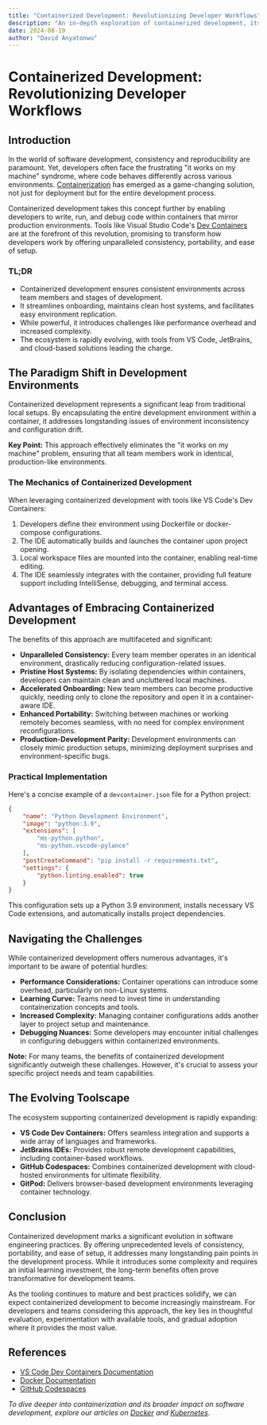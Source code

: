 ```yaml
---
title: "Containerized Development: Revolutionizing Developer Workflows"
description: "An in-depth exploration of containerized development, its benefits, challenges, and impact on modern software engineering practices."
date: 2024-08-19
author: "David Anyatonwu"
---
```


# Containerized Development: Revolutionizing Developer Workflows

## Introduction

In the world of software development, consistency and reproducibility are paramount. Yet, developers often face the frustrating "it works on my machine" syndrome, where code behaves differently across various environments. [Containerization](/definitions/containerization.md) has emerged as a game-changing solution, not just for deployment but for the entire development process.

Containerized development takes this concept further by enabling developers to write, run, and debug code within containers that mirror production environments. Tools like Visual Studio Code's [Dev Containers](https://code.visualstudio.com/docs/devcontainers/containers) are at the forefront of this revolution, promising to transform how developers work by offering unparalleled consistency, portability, and ease of setup.

### TL;DR

- Containerized development ensures consistent environments across team members and stages of development.
- It streamlines onboarding, maintains clean host systems, and facilitates easy environment replication.
- While powerful, it introduces challenges like performance overhead and increased complexity.
- The ecosystem is rapidly evolving, with tools from VS Code, JetBrains, and cloud-based solutions leading the charge.

## The Paradigm Shift in Development Environments

Containerized development represents a significant leap from traditional local setups. By encapsulating the entire development environment within a container, it addresses longstanding issues of environment inconsistency and configuration drift.

**Key Point:** This approach effectively eliminates the "it works on my machine" problem, ensuring that all team members work in identical, production-like environments.

### The Mechanics of Containerized Development

When leveraging containerized development with tools like VS Code's Dev Containers:

1. Developers define their environment using Dockerfile or docker-compose configurations.
2. The IDE automatically builds and launches the container upon project opening.
3. Local workspace files are mounted into the container, enabling real-time editing.
4. The IDE seamlessly integrates with the container, providing full feature support including IntelliSense, debugging, and terminal access.

## Advantages of Embracing Containerized Development

The benefits of this approach are multifaceted and significant:

- **Unparalleled Consistency:** Every team member operates in an identical environment, drastically reducing configuration-related issues.
- **Pristine Host Systems:** By isolating dependencies within containers, developers can maintain clean and uncluttered local machines.
- **Accelerated Onboarding:** New team members can become productive quickly, needing only to clone the repository and open it in a container-aware IDE.
- **Enhanced Portability:** Switching between machines or working remotely becomes seamless, with no need for complex environment reconfigurations.
- **Production-Development Parity:** Development environments can closely mimic production setups, minimizing deployment surprises and environment-specific bugs.

### Practical Implementation

Here's a concise example of a `devcontainer.json` file for a Python project:

```json
{
    "name": "Python Development Environment",
    "image": "python:3.9",
    "extensions": [
        "ms-python.python",
        "ms-python.vscode-pylance"
    ],
    "postCreateCommand": "pip install -r requirements.txt",
    "settings": { 
        "python.linting.enabled": true
    }
}
```

This configuration sets up a Python 3.9 environment, installs necessary VS Code extensions, and automatically installs project dependencies.

## Navigating the Challenges

While containerized development offers numerous advantages, it's important to be aware of potential hurdles:

- **Performance Considerations:** Container operations can introduce some overhead, particularly on non-Linux systems.
- **Learning Curve:** Teams need to invest time in understanding containerization concepts and tools.
- **Increased Complexity:** Managing container configurations adds another layer to project setup and maintenance.
- **Debugging Nuances:** Some developers may encounter initial challenges in configuring debuggers within containerized environments.

**Note:** For many teams, the benefits of containerized development significantly outweigh these challenges. However, it's crucial to assess your specific project needs and team capabilities.

## The Evolving Toolscape

The ecosystem supporting containerized development is rapidly expanding:

- **VS Code Dev Containers:** Offers seamless integration and supports a wide array of languages and frameworks.
- **JetBrains IDEs:** Provides robust remote development capabilities, including container-based workflows.
- **GitHub Codespaces:** Combines containerized development with cloud-hosted environments for ultimate flexibility.
- **GitPod:** Delivers browser-based development environments leveraging container technology.

## Conclusion

Containerized development marks a significant evolution in software engineering practices. By offering unprecedented levels of consistency, portability, and ease of setup, it addresses many longstanding pain points in the development process. While it introduces some complexity and requires an initial learning investment, the long-term benefits often prove transformative for development teams.

As the tooling continues to mature and best practices solidify, we can expect containerized development to become increasingly mainstream. For developers and teams considering this approach, the key lies in thoughtful evaluation, experimentation with available tools, and gradual adoption where it provides the most value.

## References

- [VS Code Dev Containers Documentation](https://code.visualstudio.com/docs/devcontainers/containers)
- [Docker Documentation](https://docs.docker.com/)
- [GitHub Codespaces](https://github.com/features/codespaces)

*To dive deeper into containerization and its broader impact on software development, explore our articles on [Docker](/articles/introduction_to_docker.md) and [Kubernetes](/articles/kubernetes_basics.md).*
